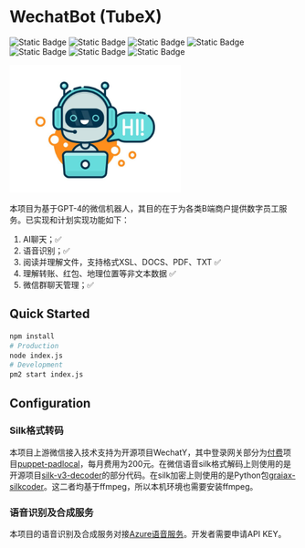 # WechatBot (TubeX)

![Static Badge](https://img.shields.io/badge/21.0%2B-x?style=flat&logo=Node.js&logoColor=green&label=Node.js&color=green)
![Static Badge](https://img.shields.io/badge/1.20.0%2B-x?style=flat&logo=Wechat&logoColor=green&label=WechatY&color=green)
![Static Badge](https://img.shields.io/badge/1.20.1%2B-x?style=flat&logo=github&logoColor=whitee&label=wechat4u&color=orange)
![Static Badge](https://img.shields.io/badge/v3-x?style=flat&logo=github&logoColor=white&label=silk-v3-decoder&color=purple)
![Static Badge](https://img.shields.io/badge/6.1.1-x?style=flat&logo=ffmpeg&logoColor=orange&label=ffmpeg&color=orange)
![Static Badge](https://img.shields.io/badge/cognitiveservices_speech-x?style=flat&logo=microsoft&logoColor=blue&label=Azure&color=blue)
![Static Badge](https://img.shields.io/badge/Doubao-x?style=flat&logo=Dify&logoColor=white&label=Dify&color=darkgreen)

<img src="public/bot.jpg" alt="logo" width="300"/>

本项目为基于GPT-4的微信机器人，其目的在于为各类B端商户提供数字员工服务。已实现和计划实现功能如下：

1. AI聊天；✅
2. 语音识别；✅
3. 阅读并理解文件，支持格式XSL、DOCS、PDF、TXT ✅
4. 理解转账、红包、地理位置等非文本数据 ✅
5. 微信群聊天管理；✅

## Quick Started

```bash
npm install
# Production
node index.js
# Development
pm2 start index.js
```

## Configuration

### Silk格式转码
本项目上游微信接入技术支持为开源项目WechatY，其中登录网关部分为[付费](http://pad-local.com/)项目[puppet-padlocal](https://github.com/wechaty/puppet-padlocal/wiki/)，每月费用为200元。在微信语音silk格式解码上则使用的是开源项目[silk-v3-decoder](https://github.com/kn007/silk-v3-decoder)的部分代码。在silk加密上则使用的是Python包[graiax-silkcoder](https://pypi.org/project/graiax-silkcoder/)。这二者均基于ffmpeg，所以本机环境也需要安装ffmpeg。

### 语音识别及合成服务

本项目的语音识别及合成服务对接[Azure语音服务](https://azure.microsoft.com/zh-cn/free/ai-services/)。开发者需要申请API KEY。
